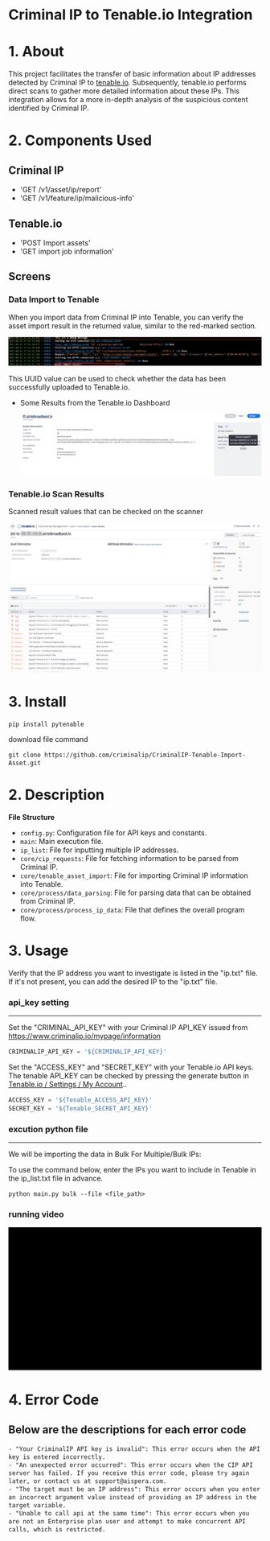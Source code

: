 # **Criminal IP to Tenable.io Integration**

# 1. About
This project facilitates the transfer of basic information about IP addresses detected by Criminal IP to  [tenable.io](https://www.tenable.io/). Subsequently, tenable.io performs direct scans to gather more detailed information about these IPs. This integration allows for a more in-depth analysis of the suspicious content identified by Criminal IP.

# 2. Components Used
## Criminal IP
- 'GET /v1/asset/ip/report'
- 'GET /v1/feature/ip/malicious-info'

## Tenable.io
- 'POST Import assets'
- 'GET import job information'

## Screens
### Data Import to Tenable

When you import data from Criminal IP into Tenable, you can verify the asset import result in the returned value, similar to the red-marked section.

![image_1](image/1.png)

This UUID value can be used to check whether the data has been successfully uploaded to Tenable.io.

- Some Results from the Tenable.io Dashboard

   ![image_2](image/2.png)

### Tenable.io Scan Results
Scanned result values ​​that can be checked on the scanner

![image_3](image/3.png)



# 3. Install 
```shell
pip install pytenable
```

download file command
```shell
git clone https://github.com/criminalip/CriminalIP-Tenable-Import-Asset.git
```

# 2. Description

**File Structure**
- `config.py`: Configuration file for API keys and constants.
- `main`: Main execution file.
- `ip_list`: File for inputting multiple IP addresses.
- `core/cip_requests`: File for fetching information to be parsed from Criminal IP.
- `core/tenable_asset_import`: File for importing Criminal IP information into Tenable.
- `core/process/data_parsing`: File for parsing data that can be obtained from Criminal IP.
- `core/process/process_ip_data`: File that defines the overall program flow.


# 3. Usage
Verify that the IP address you want to investigate is listed in the "ip.txt" file. If it's not present, you can add the desired IP to the "ip.txt" file.

### api_key setting
---
Set the "CRIMINAL_API_KEY" with your Criminal IP API_KEY issued from https://www.criminalip.io/mypage/information
```python
CRIMINALIP_API_KEY = '${CRIMINALIP_API_KEY}'
```
Set the "ACCESS_KEY" and "SECRET_KEY" with your Tenable.io API keys. The tenable API_KEY can be checked by pressing the generate button in [Tenable.io / Settings / My Account](https://cloud.tenable.com/tio/app.html#/login)..
```python
ACCESS_KEY = '${Tenable_ACCESS_API_KEY}'
SECRET_KEY = '${Tenable_SECRET_API_KEY}'
```


### excution python file
---
We will be importing the data in Bulk For Multiple/Bulk IPs:

To use the command below, enter the IPs you want to include in Tenable in the ip_list.txt file in advance.

```shell
python main.py bulk --file <file_path>
```


### running video
![image_4](image/4.gif)


# 4. Error Code
Below are the descriptions for each error code
--
    - "Your CriminalIP API key is invalid": This error occurs when the API key is entered incorrectly.
    - "An unexpected error occurred": This error occurs when the CIP API server has failed. If you receive this error code, please try again later, or contact us at support@aispera.com.
    - "The target must be an IP address": This error occurs when you enter an incorrect argument value instead of providing an IP address in the target variable.
    - "Unable to call api at the same time": This error occurs when you are not an Enterprise plan user and attempt to make concurrent API calls, which is restricted.